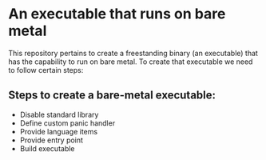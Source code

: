 # An executable that runs on bare metal
This repository pertains to create a freestanding binary (an executable) that has the capability to run on bare metal. To create that executable we need to follow certain steps:

## Steps to create a bare-metal executable:
* Disable standard library
* Define custom panic handler
* Provide language items
* Provide entry point
* Build executable
